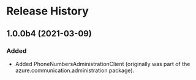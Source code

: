 # Release History

## 1.0.0b4 (2021-03-09)

### Added
- Added PhoneNumbersAdministrationClient (originally was part of the azure.communication.administration package).



<!-- LINKS -->
[read_me]: https://github.com/Azure/azure-sdk-for-python/blob/master/sdk/communication/azure-communication-phonenumbers/README.md
[documentation]: https://docs.microsoft.com/azure/communication-services/quickstarts/access-tokens?pivots=programming-language-python